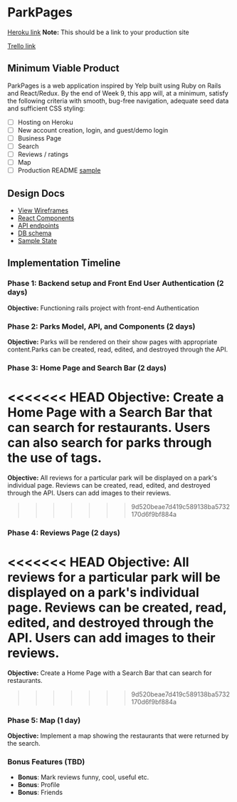 # ParkPages

[Heroku link][heroku] **Note:** This should be a link to your production site

[Trello link][trello]

[heroku]: http://www.herokuapp.com
[trello]: https://trello.com/b/j4GnNUrW/parkpages

## Minimum Viable Product

ParkPages is a web application inspired by Yelp built using Ruby on Rails and React/Redux. By the end of Week 9, this app will, at a minimum, satisfy the following criteria with smooth, bug-free navigation, adequate seed data and sufficient CSS styling:

- [ ] Hosting on Heroku
- [ ] New account creation, login, and guest/demo login
- [ ] Business Page
- [ ] Search
- [ ] Reviews / ratings
- [ ] Map
- [ ] Production README [sample](docs/production_readme.md)

## Design Docs
- [View Wireframes](wireframes)
- [React Components](component-hierarchy.md)
- [API endpoints](api-endpoints.md)
- [DB schema](schema.md)
- [Sample State](sample-state.md)

## Implementation Timeline

### Phase 1: Backend setup and Front End User Authentication (2 days)

**Objective:** Functioning rails project with front-end Authentication

### Phase 2: Parks Model, API, and Components (2 days)

**Objective:** Parks will be rendered on their show pages with appropriate content.Parks can be created, read, edited, and destroyed through the API.

### Phase 3: Home Page and Search Bar  (2 days)

<<<<<<< HEAD
**Objective:** Create a Home Page with a Search Bar that can search for restaurants. Users can also search for parks through the use of tags.
=======
**Objective:** All reviews for a particular park will be displayed on a park's individual page. Reviews can be created, read, edited, and destroyed through the API. Users can add images to their reviews.
>>>>>>> 9d520beae7d419c589138ba5732170d6f9bf884a

### Phase 4: Reviews Page (2 days)

<<<<<<< HEAD
**Objective:** All reviews for a particular park will be displayed on a park's
individual page. Reviews can be created, read, edited, and destroyed through the API. Users can add images to their reviews.
=======
**Objective:** Create a Home Page with a Search Bar that can search for restaurants.
>>>>>>> 9d520beae7d419c589138ba5732170d6f9bf884a

### Phase 5: Map (1 day)

**Objective:** Implement a map showing the restaurants that were returned by the search.

### Bonus Features (TBD)
* **Bonus**: Mark reviews funny, cool, useful etc.
* **Bonus**: Profile
* **Bonus**: Friends
